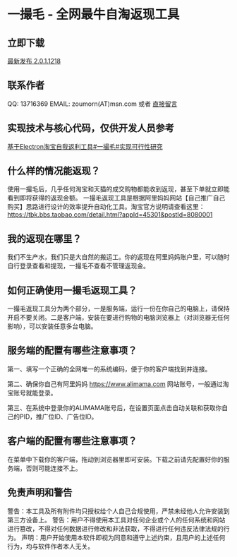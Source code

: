 一撮毛 - 全网最牛自淘返现工具
===

立即下载
---
[最新发布 2.0.1.1218](https://github.com/zoumorn/tkreborn/releases/download/2.0.1.1218/tkreborn-win32-x64-2.0.1.1218.zip)

联系作者
---
QQ: 13716369  EMAIL: zoumorn(AT)msn.com  或者 [直接留言](https://github.com/zoumorn/tkreborn/issues/new)

实现技术与核心代码，仅供开发人员参考
---
[基于Electron淘宝自我返利工具#一撮毛#实现可行性研究](https://zhuanlan.zhihu.com/p/94660663)

什么样的情况能返现？
---
使用一撮毛后，几乎任何淘宝和天猫的成交购物都能收到返现，甚至下单就立即能看到即将获得的返现金额。
一撮毛返现工具是根据阿里妈妈网站【自己推广自己购买】思路进行设计的效率提升自动化工具。淘宝官方说明请查看这里：https://tbk.bbs.taobao.com/detail.html?appId=45301&postId=8080001

我的返现在哪里？
---
我们不生产水，我们只是大自然的搬运工。你的返现在阿里妈妈账户里，可以随时自行登录查看和提现，一撮毛不查看不管理返现金。

如何正确使用一撮毛返现工具？
---
一撮毛返现工具分为两个部分，一是服务端，运行一份在你自己的电脑上，请保持开启不要关闭。二是客户端，安装在要进行购物的电脑浏览器上（对浏览器无任何影响），可以安装任意多台电脑。

服务端的配置有哪些注意事项？
---
第一、填写一个正确的全网唯一的系统编码，便于你的客户端找到并连接。

第二、确保你自己有阿里妈妈 https://www.alimama.com 网站账号，一般通过淘宝账号就能登录。

第三、在系统中登录你的ALIMAMA账号后，在设置页面点击自动关联和获取你自己的PID，推广位ID、广告位ID。

客户端的配置有哪些注意事项？
---
在菜单中下载你的客户端，拖动到浏览器里即可安装。下载之前请先配置好你的服务端，否则可能连接不上。


免责声明和警告
---
警告：本工具及所有附件均只授权给个人自己合规使用，严禁未经他人允许安装到第三方设备上。
警告：用户不得使用本工具对任何企业或个人的任何系统和网站进行篡改，不得对任何数据进行修改和非法获取，不得进行任何违反法律法规的行为。
声明：用户开始使用本软件即视为同意和遵守上述约束，且用户的上述任何行为，均与软件作者本人无关。
